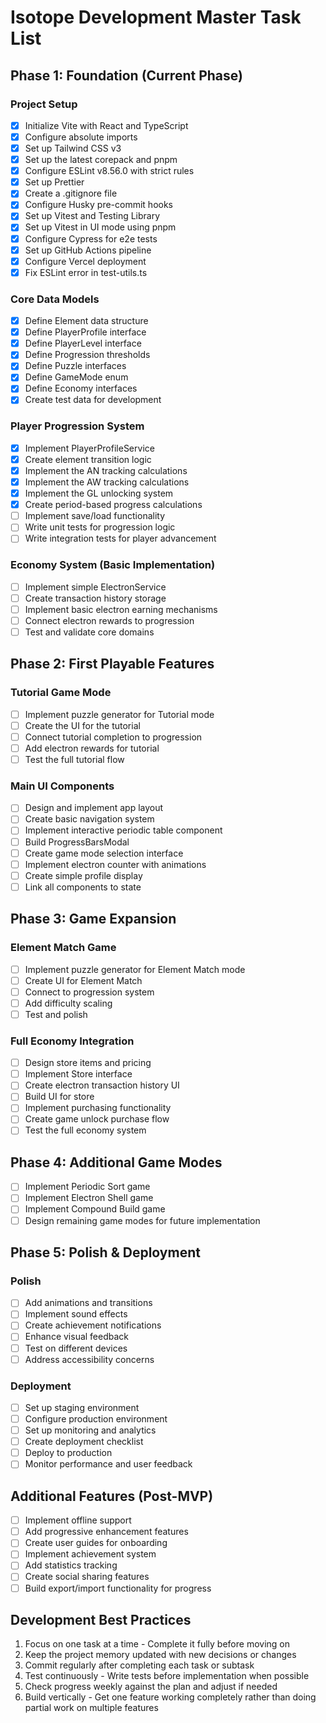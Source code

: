 # Isotope Development Master Task List

## Phase 1: Foundation (Current Phase)

### Project Setup

- [x] Initialize Vite with React and TypeScript
- [x] Configure absolute imports
- [x] Set up Tailwind CSS v3
- [x] Set up the latest corepack and pnpm
- [x] Configure ESLint v8.56.0 with strict rules
- [x] Set up Prettier
- [x] Create a .gitignore file
- [x] Configure Husky pre-commit hooks
- [x] Set up Vitest and Testing Library
- [x] Set up Vitest in UI mode using pnpm
- [x] Configure Cypress for e2e tests
- [x] Set up GitHub Actions pipeline
- [x] Configure Vercel deployment
- [x] Fix ESLint error in test-utils.ts

### Core Data Models

- [x] Define Element data structure
- [x] Define PlayerProfile interface
- [x] Define PlayerLevel interface
- [x] Define Progression thresholds
- [x] Define Puzzle interfaces
- [x] Define GameMode enum
- [x] Define Economy interfaces
- [x] Create test data for development

### Player Progression System

- [x] Implement PlayerProfileService
- [x] Create element transition logic
- [x] Implement the AN tracking calculations
- [x] Implement the AW tracking calculations
- [x] Implement the GL unlocking system
- [x] Create period-based progress calculations
- [ ] Implement save/load functionality
- [ ] Write unit tests for progression logic
- [ ] Write integration tests for player advancement

### Economy System (Basic Implementation)

- [ ] Implement simple ElectronService
- [ ] Create transaction history storage
- [ ] Implement basic electron earning mechanisms
- [ ] Connect electron rewards to progression
- [ ] Test and validate core domains

## Phase 2: First Playable Features

### Tutorial Game Mode

- [ ] Implement puzzle generator for Tutorial mode
- [ ] Create the UI for the tutorial
- [ ] Connect tutorial completion to progression
- [ ] Add electron rewards for tutorial
- [ ] Test the full tutorial flow

### Main UI Components

- [ ] Design and implement app layout
- [ ] Create basic navigation system
- [ ] Implement interactive periodic table component
- [ ] Build ProgressBarsModal
- [ ] Create game mode selection interface
- [ ] Implement electron counter with animations
- [ ] Create simple profile display
- [ ] Link all components to state

## Phase 3: Game Expansion

### Element Match Game

- [ ] Implement puzzle generator for Element Match mode
- [ ] Create UI for Element Match
- [ ] Connect to progression system
- [ ] Add difficulty scaling
- [ ] Test and polish

### Full Economy Integration

- [ ] Design store items and pricing
- [ ] Implement Store interface
- [ ] Create electron transaction history UI
- [ ] Build UI for store
- [ ] Implement purchasing functionality
- [ ] Create game unlock purchase flow
- [ ] Test the full economy system

## Phase 4: Additional Game Modes

- [ ] Implement Periodic Sort game
- [ ] Implement Electron Shell game
- [ ] Implement Compound Build game
- [ ] Design remaining game modes for future implementation

## Phase 5: Polish & Deployment

### Polish

- [ ] Add animations and transitions
- [ ] Implement sound effects
- [ ] Create achievement notifications
- [ ] Enhance visual feedback
- [ ] Test on different devices
- [ ] Address accessibility concerns

### Deployment

- [ ] Set up staging environment
- [ ] Configure production environment
- [ ] Set up monitoring and analytics
- [ ] Create deployment checklist
- [ ] Deploy to production
- [ ] Monitor performance and user feedback

## Additional Features (Post-MVP)

- [ ] Implement offline support
- [ ] Add progressive enhancement features
- [ ] Create user guides for onboarding
- [ ] Implement achievement system
- [ ] Add statistics tracking
- [ ] Create social sharing features
- [ ] Build export/import functionality for progress

## Development Best Practices

1. Focus on one task at a time - Complete it fully before moving on
2. Keep the project memory updated with new decisions or changes
3. Commit regularly after completing each task or subtask
4. Test continuously - Write tests before implementation when possible
5. Check progress weekly against the plan and adjust if needed
6. Build vertically - Get one feature working completely rather than doing partial work on multiple features
